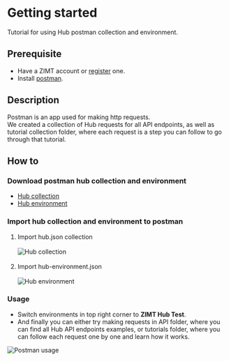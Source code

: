 # Getting started

<p class="description">Tutorial for using Hub postman collection and environment.</p>

## Prerequisite
- Have a ZIMT account or [register](https://dash.zi.mt/auth/signup) one.
- Install [postman](https://www.postman.com).

## Description
Postman is an app used for making http requests. \
We created a collection of Hub requests for all API endpoints, as well as tutorial collection folder, where each request is a step you can follow to go through that tutorial.

## How to

### Download postman hub collection and environment

- <a download href="/pages/tutorials/assets/json/hub.json">Hub collection</a>
- <a download href="/pages/tutorials/assets/json/hub-environment.json">Hub environment</a>

### Import hub collection and environment to postman

1. Import hub.json collection <br><br>
![Hub collection](/pages/tutorials/assets/images/postman-import-hub.png) <br><br>
2. Import hub-environment.json <br><br>
![Hub environment](/pages/tutorials/assets/images/postman-import-hub-environment.png)

### Usage

- Switch environments in top right corner to **ZIMT Hub Test**.
- And finally you can either try making requests in API folder, where you can find all Hub API endpoints examples, or tutorials folder, where you can follow each request one by one and learn how it works.

![Postman usage](/pages/tutorials/assets/images/postman-usage.png)